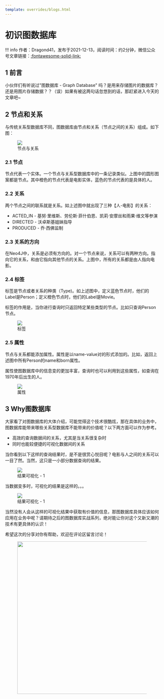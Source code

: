 ```yaml
---
template: overrides/blogs.html
---
```


# 初识图数据库

!!! info
    作者：Dragond41，发布于2021-12-13，阅读时间：约2分钟，微信公众号文章链接：[:fontawesome-solid-link:]()

## 1 前言

小伙伴们有听说过"图数据库 - Graph Database" 吗？是用来存储图片的数据库？还是用图片存储数据？？（误）如果有被这两句话忽悠到的话，那赶紧进入今天的文章吧~

## 2 节点和关系

与传统关系型数据库不同，图数据库由节点和关系（节点之间的关系）组成。如下图：

<figure>
  <img src="https://cdn.jsdelivr.net/gh/BulletTech2021/Pics/img/1_V1.png"  />
  <figcaption>节点与关系</figcaption>
</figure>


### 2.1 节点

节点代表一个实体。一个节点与关系型数据库中的一条记录类似。上图中的圆形图案都是节点。其中橙色的节点代表是电影实体，蓝色的节点代表的是具体的人。

### 2.2 关系

两个节点之间的联系就是关系。如上述图中就出现了三种【人-电影】的关系：

- ACTED_IN - 基努·里维斯、劳伦斯·菲什伯恩、凯莉·安摩丝和雨果·维文等参演
- DIRECTED - 沃卓斯基姐妹指导
- PRODUCED - 乔·西佛监制

### 2.3 关系的方向

在Neo4J中，关系是必须有方向的。对一个节点来说，关系可以有两种方向。指向它的关系，和由它指向其他节点的关系。上图中，所有的关系都是由人指向电影。

### 2.4 标签

标签是节点或者关系的种类（Type)。如上述图中，定义蓝色节点时，他们的Label是Person；定义橙色节点时，他们的Label是Movie。
<p>标签的作用是，当你进行查询时只返回特定某些类型的节点。比如只查询Person节点。

<figure>
  <img src="https://cdn.jsdelivr.net/gh/BulletTech2021/Pics/img/1_V2.png"  />
  <figcaption>标签</figcaption>
</figure>

### 2.5 属性

节点与关系都能添加属性。属性是以name-value对的形式添加的。比如，返回上述图中所有Person的name和born属性。

属性使图数据库中的信息变的更加丰富，查询时也可以利用到这些属性，如查询在1970年后出生的人。

<figure>
  <img src="https://cdn.jsdelivr.net/gh/BulletTech2021/Pics/img/1_V3.png"  />
  <figcaption>属性</figcaption>
</figure>

## 3 Why图数据库

大家看了对图数据库的大体介绍，可能觉得这个技术很酷炫，那在具体的业务中，图数据库能带来哪些关系型数据库不能带来的价值呢？以下两方面可以作为参考。

- 高效的查询数据间的关系，尤其是当关系很复杂时
- 同时也能较便捷的可视化数据间的关系

当你看到以下这样的查询结果时，是不是很赏心悦目呢？电影与人之间的关系可以一目了然。当然，这只是一小部分数据查询的结果。

<figure>
  <img src="https://cdn.jsdelivr.net/gh/BulletTech2021/Pics/img/1_V4.png"  />
  <figcaption>结果可视化 - 1</figcaption>
</figure>

当数据变多时，可视化的结果是这样的。。。

<figure>
  <img src="https://cdn.jsdelivr.net/gh/BulletTech2021/Pics/img/1_V5.png"  />
  <figcaption>结果可视化 - 1</figcaption>
</figure>

当然没有人会从这样的可视化结果中获取有价值的信息，那图数据库具体应该如何应用在业务中呢？请期待之后的图数据库实战系列，绝对能让你对这个又新又潮的技术有更具体的认识！

希望这次的分享对你有帮助，欢迎在评论区留言讨论！

<figure>
  <img src="https://cdn.jsdelivr.net/gh/BulletTech2021/Pics/2021-6-14/1623639526512-1080P%20(Full%20HD)%20-%20Tail%20Pic.png" width="500" />
</figure>
